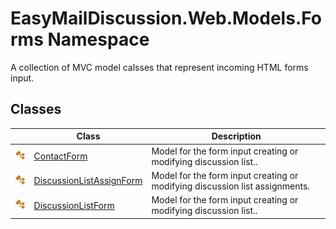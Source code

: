 EasyMailDiscussion.Web.Models.Forms Namespace
=============================================
A collection of MVC model calsses that represent incoming HTML forms input.


Classes
-------

|                 | Class                         | Description                                                                 |
| --------------- | ----------------------------- | --------------------------------------------------------------------------- |
| ![Public class] | [ContactForm][1]              | Model for the form input creating or modifying discussion list..            |
| ![Public class] | [DiscussionListAssignForm][2] | Model for the form input creating or modifying discussion list assignments. |
| ![Public class] | [DiscussionListForm][3]       | Model for the form input creating or modifying discussion list..            |

[1]: ContactForm/README.md
[2]: DiscussionListAssignForm/README.md
[3]: DiscussionListForm/README.md
[Public class]: ../icons/pubclass.svg "Public class"